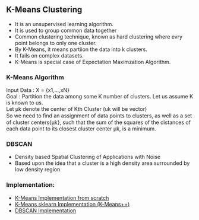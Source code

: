 ## K-Means Clustering 
- It is an unsupervised learning algorithm.
- It is used to group common data together
- Common clustering technique, known as hard clustering where evry point belongs to only one cluster.
- By K-Means, it means partiion the data into k clusters.
- It fails on complex datasets.
- K-Means is special case of Expectation Maximzation Algorithm.

### K-Means Algorithm
Input Data : X = {x1,...,xN}<br>
Goal : Partition the data among some K number of clusters. Let us assume K is known to us.<br>
Let µk denote the center of Kth Cluster (uk will be vector)<br>
So we need to ﬁnd an assignment of data points to clusters, as well as a set of cluster centers{µk}, such that the sum of the squares of the distances of each data point to its closest cluster center µk, is a minimum.

### DBSCAN
- Density based Spatial Clustering of Applications with Noise
- Based upon the idea that a cluster is a high density area surrounded by low density region

### Implementation:
- [K-Means Implementation from scratch](./K-Means%20Implementation%20from%20scratch.ipynb)
- [K-Means sklearn Implementation (K-Means++)](./K-Means%20Implementation%20using%20sklearn.ipynb)
- [DBSCAN Implementation](./K-Means%20and%20DBSCAN.ipynb)
